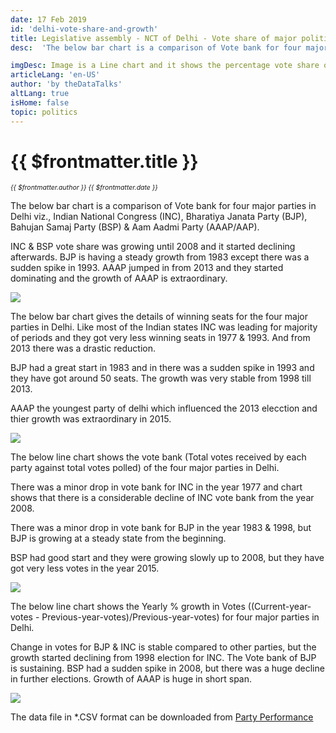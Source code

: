 ```yaml
---
date: 17 Feb 2019
id: 'delhi-vote-share-and-growth'
title: Legislative assembly - NCT of Delhi - Vote share of major political parties and Election Year growth
desc:  'The below bar chart is a comparison of Vote bank for four major parties in Delhi viz., Indian National Congress (INC), Bharatiya Janata Party (BJP), Bahujan Samaj'

imgDesc: Image is a Line chart and it shows the percentage vote share of major political parties in NCT of Delhi
articleLang: 'en-US'
author: 'by theDataTalks'
altLang: true
isHome: false
topic: politics
---
```


# {{ $frontmatter.title }}
<i style="font-size: 0.75em;"> {{ $frontmatter.author }} {{ $frontmatter.date }} </i>

The below bar chart is a comparison of Vote bank for four major parties
in Delhi viz., Indian National Congress (INC), Bharatiya Janata Party
(BJP), Bahujan Samaj Party (BSP) & Aam Aadmi Party (AAAP/AAP).

INC & BSP vote share was growing until 2008 and it started declining
afterwards. BJP is having a steady growth from 1983 except there was a
sudden spike in 1993. AAAP jumped in from 2013 and they started
dominating and the growth of AAAP is extraordinary.

![](/img/politics/delhi-vote-share-and-growth/figure-markdown/voting-1.png)

The below bar chart gives the details of winning seats for the four
major parties in Delhi. Like most of the Indian states INC was leading
for majority of periods and they got very less winning seats in 1977 &
1993. And from 2013 there was a drastic reduction.

BJP had a great start in 1983 and in there was a sudden spike in 1993
and they have got around 50 seats. The growth was very stable from 1998
till 2013.

AAAP the youngest party of delhi which influenced the 2013 elecction and
thier growth was extraordinary in 2015.

![](/img/politics/delhi-vote-share-and-growth/figure-markdown/winning-1.png)

The below line chart shows the vote bank (Total votes received by each party
against total votes polled) of the four major parties in Delhi.

There was a minor drop in vote bank for INC in the year 1977 and chart
shows that there is a considerable decline of INC vote bank from the
year 2008.

There was a minor drop in vote bank for BJP in the year 1983 & 1998, but
BJP is growing at a steady state from the beginning.

BSP had good start and they were growing slowly up to 2008, but they
have got very less votes in the year 2015.

![](/img/politics/delhi-vote-share-and-growth/figure-markdown/performance2-1.png)

The below line chart shows the Yearly % growth in Votes
((Current-year-votes - Previous-year-votes)/Previous-year-votes) for
four major parties in Delhi.

Change in votes for BJP & INC is stable compared to other parties, but
the growth started declining from 1998 election for INC. The Vote bank
of BJP is sustaining. BSP had a sudden spike in 2008, but there was a
huge decline in further elections. Growth of AAAP is huge in short span.

![](/img/politics/delhi-vote-share-and-growth/figure-markdown/E-yoy-growth-1.png)

The data file in \*.CSV format can be downloaded from [Party Performance](http://thedatatalks.in/datas/politics/delhi-party-performance.csv)

<style>

</style>
